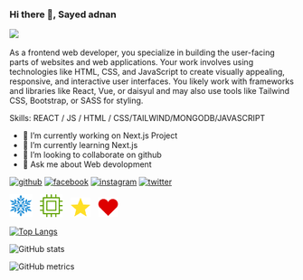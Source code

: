 ### Hi there 👋, Sayed adnan
![](https://scontent.fdac24-1.fna.fbcdn.net/v/t39.30808-1/438205754_1789871898156050_5098238815792387126_n.jpg?stp=dst-jpg_s200x200_tt6&_nc_cat=110&ccb=1-7&_nc_sid=e99d92&_nc_eui2=AeEEUYyxD5Nz_tqmrHx0CF5x7ph88pjKE2_umHzymMoTb8I_MwXEdq9flyTPMii5mRIChhDpug6l4z1DhPkiRtU9&_nc_ohc=NSDTzbwe5vgQ7kNvgFaMf54&_nc_zt=24&_nc_ht=scontent.fdac24-1.fna&_nc_gid=A6OxjLbb3rkafqrfcisb8C4&oh=00_AYBqgbI87U9ClTPU7xEv5Gq09mvMTpl4OekaFuvRDXm9aA&oe=67A8B075)

 As a frontend web developer, you specialize in building the user-facing parts of websites and web applications. Your work involves using technologies like HTML, CSS, and JavaScript to create visually appealing, responsive, and interactive user interfaces. You likely work with frameworks and libraries like React, Vue, or daisyul and may also use tools like Tailwind CSS, Bootstrap, or SASS for styling.

Skills:  REACT / JS / HTML / CSS/TAILWIND/MONGODB/JAVASCRIPT

- 🔭 I’m currently working on Next.js Project 
- 🌱 I’m currently learning Next.js 
- 👯 I’m looking to collaborate on github 
- 💬 Ask me about Web devolopment 


[<img src='https://cdn.jsdelivr.net/npm/simple-icons@3.0.1/icons/github.svg' alt='github' height='40'>](https://github.com/mdsayedadnan)  [<img src='https://cdn.jsdelivr.net/npm/simple-icons@3.0.1/icons/facebook.svg' alt='facebook' height='40'>](https://www.facebook.com/sayed )  [<img src='https://cdn.jsdelivr.net/npm/simple-icons@3.0.1/icons/instagram.svg' alt='instagram' height='40'>](https://www.instagram.com/sayed/)  [<img src='https://cdn.jsdelivr.net/npm/simple-icons@3.0.1/icons/twitter.svg' alt='twitter' height='40'>](https://twitter.com/sayed )  

<a href='https://archiveprogram.github.com/'><img src='https://raw.githubusercontent.com/acervenky/animated-github-badges/master/assets/acbadge.gif' width='40' height='40'></a> <a href='https://docs.github.com/en/developers'><img src='https://raw.githubusercontent.com/acervenky/animated-github-badges/master/assets/devbadge.gif' width='40' height='40'></a> <a href='https://stars.github.com/'><img src='https://raw.githubusercontent.com/acervenky/animated-github-badges/master/assets/starbadge.gif' width='35' height='35'></a> <a href='https://docs.github.com/en/github/supporting-the-open-source-community-with-github-sponsors'><img src='https://raw.githubusercontent.com/acervenky/animated-github-badges/master/assets/sponsorbadge.gif' width='35' height='35'></a> 

[![Top Langs](https://github-readme-stats.vercel.app/api/top-langs/?username=mdsayedadnan)](https://github.com/anuraghazra/github-readme-stats)

![GitHub stats](https://github-readme-stats.vercel.app/api?username=mdsayedadnan&show_icons=true&count_private=true)  

![GitHub metrics](https://metrics.lecoq.io/mdsayedadnan)  



